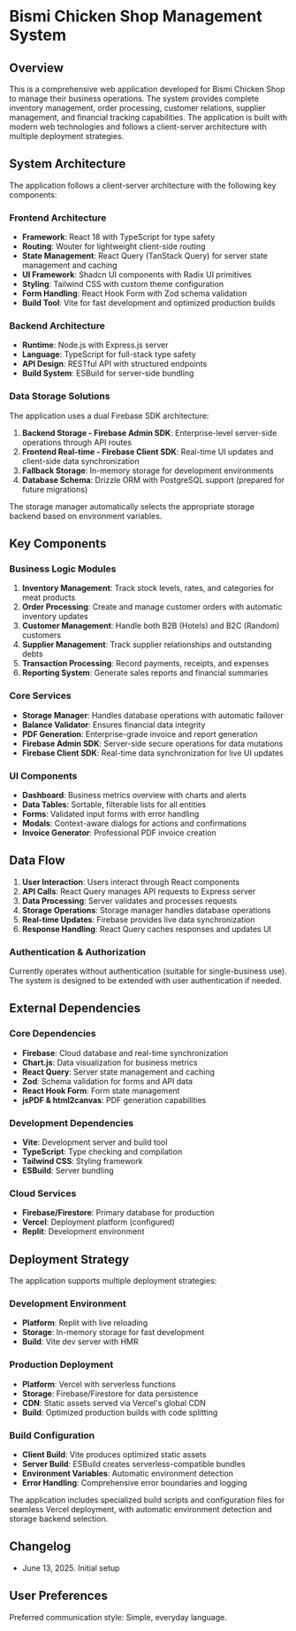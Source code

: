 # Bismi Chicken Shop Management System

## Overview

This is a comprehensive web application developed for Bismi Chicken Shop to manage their business operations. The system provides complete inventory management, order processing, customer relations, supplier management, and financial tracking capabilities. The application is built with modern web technologies and follows a client-server architecture with multiple deployment strategies.

## System Architecture

The application follows a client-server architecture with the following key components:

### Frontend Architecture
- **Framework**: React 18 with TypeScript for type safety
- **Routing**: Wouter for lightweight client-side routing
- **State Management**: React Query (TanStack Query) for server state management and caching
- **UI Framework**: Shadcn UI components with Radix UI primitives
- **Styling**: Tailwind CSS with custom theme configuration
- **Form Handling**: React Hook Form with Zod schema validation
- **Build Tool**: Vite for fast development and optimized production builds

### Backend Architecture
- **Runtime**: Node.js with Express.js server
- **Language**: TypeScript for full-stack type safety
- **API Design**: RESTful API with structured endpoints
- **Build System**: ESBuild for server-side bundling

### Data Storage Solutions
The application uses a dual Firebase SDK architecture:

1. **Backend Storage - Firebase Admin SDK**: Enterprise-level server-side operations through API routes
2. **Frontend Real-time - Firebase Client SDK**: Real-time UI updates and client-side data synchronization
3. **Fallback Storage**: In-memory storage for development environments
4. **Database Schema**: Drizzle ORM with PostgreSQL support (prepared for future migrations)

The storage manager automatically selects the appropriate storage backend based on environment variables.

## Key Components

### Business Logic Modules
1. **Inventory Management**: Track stock levels, rates, and categories for meat products
2. **Order Processing**: Create and manage customer orders with automatic inventory updates
3. **Customer Management**: Handle both B2B (Hotels) and B2C (Random) customers
4. **Supplier Management**: Track supplier relationships and outstanding debts
5. **Transaction Processing**: Record payments, receipts, and expenses
6. **Reporting System**: Generate sales reports and financial summaries

### Core Services
- **Storage Manager**: Handles database operations with automatic failover
- **Balance Validator**: Ensures financial data integrity
- **PDF Generation**: Enterprise-grade invoice and report generation
- **Firebase Admin SDK**: Server-side secure operations for data mutations
- **Firebase Client SDK**: Real-time data synchronization for live UI updates

### UI Components
- **Dashboard**: Business metrics overview with charts and alerts
- **Data Tables**: Sortable, filterable lists for all entities
- **Forms**: Validated input forms with error handling
- **Modals**: Context-aware dialogs for actions and confirmations
- **Invoice Generator**: Professional PDF invoice creation

## Data Flow

1. **User Interaction**: Users interact through React components
2. **API Calls**: React Query manages API requests to Express server
3. **Data Processing**: Server validates and processes requests
4. **Storage Operations**: Storage manager handles database operations
5. **Real-time Updates**: Firebase provides live data synchronization
6. **Response Handling**: React Query caches responses and updates UI

### Authentication & Authorization
Currently operates without authentication (suitable for single-business use). The system is designed to be extended with user authentication if needed.

## External Dependencies

### Core Dependencies
- **Firebase**: Cloud database and real-time synchronization
- **Chart.js**: Data visualization for business metrics
- **React Query**: Server state management and caching
- **Zod**: Schema validation for forms and API data
- **React Hook Form**: Form state management
- **jsPDF & html2canvas**: PDF generation capabilities

### Development Dependencies
- **Vite**: Development server and build tool
- **TypeScript**: Type checking and compilation
- **Tailwind CSS**: Styling framework
- **ESBuild**: Server bundling

### Cloud Services
- **Firebase/Firestore**: Primary database for production
- **Vercel**: Deployment platform (configured)
- **Replit**: Development environment

## Deployment Strategy

The application supports multiple deployment strategies:

### Development Environment
- **Platform**: Replit with live reloading
- **Storage**: In-memory storage for fast development
- **Build**: Vite dev server with HMR

### Production Deployment
- **Platform**: Vercel with serverless functions
- **Storage**: Firebase/Firestore for data persistence
- **CDN**: Static assets served via Vercel's global CDN
- **Build**: Optimized production builds with code splitting

### Build Configuration
- **Client Build**: Vite produces optimized static assets
- **Server Build**: ESBuild creates serverless-compatible bundles
- **Environment Variables**: Automatic environment detection
- **Error Handling**: Comprehensive error boundaries and logging

The application includes specialized build scripts and configuration files for seamless Vercel deployment, with automatic environment detection and storage backend selection.

## Changelog

- June 13, 2025. Initial setup

## User Preferences

Preferred communication style: Simple, everyday language.